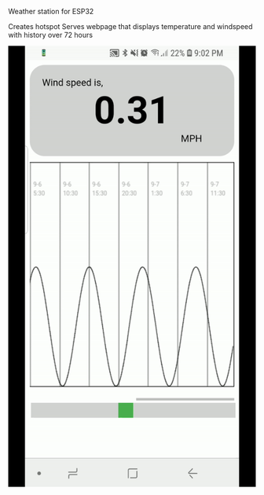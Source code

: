 Weather station for ESP32

Creates hotspot 
Serves webpage that displays temperature and windspeed with history over 72 hours

![alt text](https://github.com/dlew1716/MacgregorAnemometer/blob/master/demo.gif)

